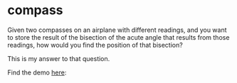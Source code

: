 # compass

Given two compasses on an airplane with different readings, and you want to store the result of the bisection of the acute angle that results from those readings, how would you find the position of that bisection?

This is my answer to that question.

Find the demo [here](http://szul-compass.azurewebsites.net):
